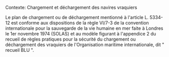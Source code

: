 Contexte: Chargement et déchargement des navires vraquiers

Le plan de chargement ou de déchargement mentionné à l'article L. 5334-12 est conforme aux dispositions de la règle VI/7-3 de la convention internationale pour la sauvegarde de la vie humaine en mer faite à Londres le 1er novembre 1974 (SOLAS) et au modèle figurant à l'appendice 2 du recueil de règles pratiques pour la sécurité du chargement ou déchargement des vraquiers de l'Organisation maritime internationale, dit " recueil BLU ".